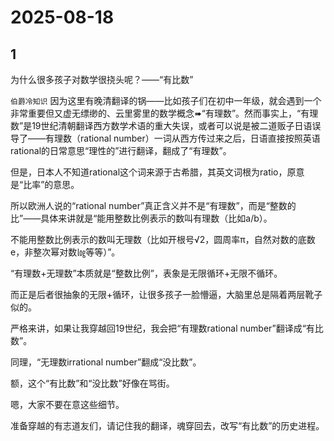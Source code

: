 # 2025-08-18

## 1

为什么很多孩子对数学很挠头呢？——“有比数”

`伯爵冷知识` 因为这里有晚清翻译的锅——比如孩子们在初中一年级，就会遇到一个非常重要但又虚无缥缈的、云里雾里的数学概念➠“有理数”。然而事实上，“有理数”是19世纪清朝翻译西方数学术语的重大失误，或者可以说是被二道贩子日语误导了——有理数（rational number）一词从西方传过来之后，日语直接按照英语rational的日常意思“理性的”进行翻译，翻成了“有理数”。

但是，日本人不知道rational这个词来源于古希腊，其英文词根为ratio，原意是“比率”的意思。

所以欧洲人说的“rational number”真正含义并不是“有理数”，而是“整数的比”——具体来讲就是“能用整数比例表示的数叫有理数（比如a/b）。

不能用整数比例表示的数叫无理数（比如开根号√2，圆周率π，自然对数的底数e，非整次幂对数㏒等等）”。

“有理数+无理数”本质就是“整数比例”，表象是无限循环+无限不循环。

而正是后者很抽象的无限+循环，让很多孩子一脸懵逼，大脑里总是隔着两层靴子似的。

严格来讲，如果让我穿越回19世纪，我会把“有理数rational number”翻译成“有比数”。

同理，“无理数irrational number”翻成“没比数”。

额，这个“有比数”和“没比数”好像在骂街。

嗯，大家不要在意这些细节。

准备穿越的有志道友们，请记住我的翻译，魂穿回去，改写“有比数”的历史进程。

